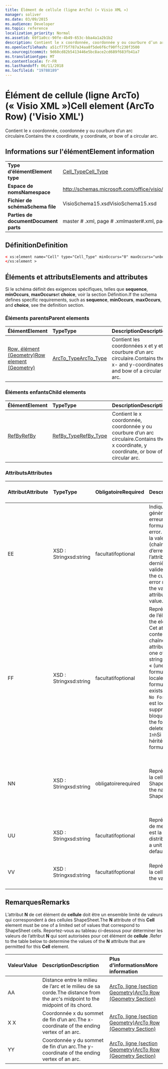 ```yaml
---
title: Élément de cellule (ligne ArcTo) (« Visio XML »)
manager: soliver
ms.date: 03/09/2015
ms.audience: Developer
ms.topic: reference
localization_priority: Normal
ms.assetid: 69f1a0cc-90fe-4b49-653c-bba4a1a2b1b2
description: Contient le x coordonnée, coordonnée y ou courbure d’un arc circulaire.
ms.openlocfilehash: a51cf775f787a34aa8f5de6f6cf90ffc230f3500
ms.sourcegitcommit: 9d60cd82b5413446e5bc8ace2cd689f683fb41a7
ms.translationtype: MT
ms.contentlocale: fr-FR
ms.lasthandoff: 06/11/2018
ms.locfileid: "19788189"
---
```

# <a name="cell-element-arcto-row-visio-xml"></a><span data-ttu-id="05525-103">Élément de cellule (ligne ArcTo) (« Visio XML »)</span><span class="sxs-lookup"><span data-stu-id="05525-103">Cell element (ArcTo Row) ('Visio XML')</span></span>

<span data-ttu-id="05525-104">Contient le x coordonnée, coordonnée y ou courbure d’un arc circulaire.</span><span class="sxs-lookup"><span data-stu-id="05525-104">Contains the x coordinate, y coordinate, or bow of a circular arc.</span></span>
  
## <a name="element-information"></a><span data-ttu-id="05525-105">Informations sur l'élément</span><span class="sxs-lookup"><span data-stu-id="05525-105">Element information</span></span>

|||
|:-----|:-----|
|<span data-ttu-id="05525-106">**Type d’élément**</span><span class="sxs-lookup"><span data-stu-id="05525-106">**Element type**</span></span> <br/> |[<span data-ttu-id="05525-107">Cell_Type</span><span class="sxs-lookup"><span data-stu-id="05525-107">Cell_Type</span></span>](cell_type-complextypevisio-xml.md) <br/> |
|<span data-ttu-id="05525-108">**Espace de noms**</span><span class="sxs-lookup"><span data-stu-id="05525-108">**Namespace**</span></span> <br/> |http://schemas.microsoft.com/office/visio/2012/main  <br/> |
|<span data-ttu-id="05525-109">**Fichier de schéma**</span><span class="sxs-lookup"><span data-stu-id="05525-109">**Schema file**</span></span> <br/> |<span data-ttu-id="05525-110">VisioSchema15.xsd</span><span class="sxs-lookup"><span data-stu-id="05525-110">VisioSchema15.xsd</span></span>  <br/> |
|<span data-ttu-id="05525-111">**Parties de document**</span><span class="sxs-lookup"><span data-stu-id="05525-111">**Document parts**</span></span> <br/> |<span data-ttu-id="05525-112">master # .xml, page # .xml</span><span class="sxs-lookup"><span data-stu-id="05525-112">master#.xml, page#.xml</span></span>  <br/> |
   
## <a name="definition"></a><span data-ttu-id="05525-113">Définition</span><span class="sxs-lookup"><span data-stu-id="05525-113">Definition</span></span>

```XML
< xs:element name="Cell" type="Cell_Type" minOccurs="0" maxOccurs="unbounded" >
</xs:element >
```

## <a name="elements-and-attributes"></a><span data-ttu-id="05525-114">Éléments et attributs</span><span class="sxs-lookup"><span data-stu-id="05525-114">Elements and attributes</span></span>

<span data-ttu-id="05525-115">Si le schéma définit des exigences spécifiques, telles que **sequence**, **minOccurs**, **maxOccurs**et **choice**, voir la section Définition.</span><span class="sxs-lookup"><span data-stu-id="05525-115">If the schema defines specific requirements, such as **sequence**, **minOccurs**, **maxOccurs**, and **choice**, see the definition section.</span></span> 
  
### <a name="parent-elements"></a><span data-ttu-id="05525-116">Éléments parents</span><span class="sxs-lookup"><span data-stu-id="05525-116">Parent elements</span></span>

|<span data-ttu-id="05525-117">**Élément**</span><span class="sxs-lookup"><span data-stu-id="05525-117">**Element**</span></span>|<span data-ttu-id="05525-118">**Type**</span><span class="sxs-lookup"><span data-stu-id="05525-118">**Type**</span></span>|<span data-ttu-id="05525-119">**Description**</span><span class="sxs-lookup"><span data-stu-id="05525-119">**Description**</span></span>|
|:-----|:-----|:-----|
|[<span data-ttu-id="05525-120">Row, élément (Geometry)</span><span class="sxs-lookup"><span data-stu-id="05525-120">Row element (Geometry)</span></span>](row-element-geometry-sectionvisio-xml.md) <br/> |[<span data-ttu-id="05525-121">ArcTo_Type</span><span class="sxs-lookup"><span data-stu-id="05525-121">ArcTo_Type</span></span>](arcto_type-complextypevisio-xml.md) <br/> |<span data-ttu-id="05525-122">Contient les coordonnées x et y et la courbure d’un arc circulaire.</span><span class="sxs-lookup"><span data-stu-id="05525-122">Contains the x- and y-coordinates and bow of a circular arc.</span></span>  <br/> |
   
### <a name="child-elements"></a><span data-ttu-id="05525-123">Éléments enfants</span><span class="sxs-lookup"><span data-stu-id="05525-123">Child elements</span></span>

|<span data-ttu-id="05525-124">**Élément**</span><span class="sxs-lookup"><span data-stu-id="05525-124">**Element**</span></span>|<span data-ttu-id="05525-125">**Type**</span><span class="sxs-lookup"><span data-stu-id="05525-125">**Type**</span></span>|<span data-ttu-id="05525-126">**Description**</span><span class="sxs-lookup"><span data-stu-id="05525-126">**Description**</span></span>|
|:-----|:-----|:-----|
|[<span data-ttu-id="05525-127">RefBy</span><span class="sxs-lookup"><span data-stu-id="05525-127">RefBy</span></span>](refby-element-cell_type-complextypevisio-xml.md) <br/> |[<span data-ttu-id="05525-128">RefBy_Type</span><span class="sxs-lookup"><span data-stu-id="05525-128">RefBy_Type</span></span>](refby_type-complextypevisio-xml.md) <br/> |<span data-ttu-id="05525-129">Contient le x coordonnée, coordonnée y ou courbure d’un arc circulaire.</span><span class="sxs-lookup"><span data-stu-id="05525-129">Contains the x coordinate, y coordinate, or bow of a circular arc.</span></span>  <br/> |
   
### <a name="attributes"></a><span data-ttu-id="05525-130">Attributs</span><span class="sxs-lookup"><span data-stu-id="05525-130">Attributes</span></span>

|<span data-ttu-id="05525-131">**Attribut**</span><span class="sxs-lookup"><span data-stu-id="05525-131">**Attribute**</span></span>|<span data-ttu-id="05525-132">**Type**</span><span class="sxs-lookup"><span data-stu-id="05525-132">**Type**</span></span>|<span data-ttu-id="05525-133">**Obligatoire**</span><span class="sxs-lookup"><span data-stu-id="05525-133">**Required**</span></span>|<span data-ttu-id="05525-134">**Description**</span><span class="sxs-lookup"><span data-stu-id="05525-134">**Description**</span></span>|<span data-ttu-id="05525-135">**Valeurs possibles**</span><span class="sxs-lookup"><span data-stu-id="05525-135">**Possible values**</span></span>|
|:-----|:-----|:-----|:-----|:-----|
|<span data-ttu-id="05525-136">E</span><span class="sxs-lookup"><span data-stu-id="05525-136">E</span></span>  <br/> |<span data-ttu-id="05525-137">XSD : String</span><span class="sxs-lookup"><span data-stu-id="05525-137">xsd:string</span></span>  <br/> |<span data-ttu-id="05525-138">facultatif</span><span class="sxs-lookup"><span data-stu-id="05525-138">optional</span></span>  <br/> |<span data-ttu-id="05525-139">Indique que la formule génère une erreur.</span><span class="sxs-lookup"><span data-stu-id="05525-139">Indicates that the formula evaluates to an error.</span></span> <span data-ttu-id="05525-140">La valeur de **E** est la valeur actuelle (chaîne message d’erreur) ; la valeur de l’attribut de **V** est la dernière valeur valide.</span><span class="sxs-lookup"><span data-stu-id="05525-140">The value of **E** is the current value (an error message string); the value of the **V** attribute is the last valid value.</span></span>  <br/> |<span data-ttu-id="05525-141">Chaîne de message d’erreur.</span><span class="sxs-lookup"><span data-stu-id="05525-141">An error message string.</span></span>  <br/> |
|<span data-ttu-id="05525-142">F</span><span class="sxs-lookup"><span data-stu-id="05525-142">F</span></span>  <br/> |<span data-ttu-id="05525-143">XSD : String</span><span class="sxs-lookup"><span data-stu-id="05525-143">xsd:string</span></span>  <br/> |<span data-ttu-id="05525-144">facultatif</span><span class="sxs-lookup"><span data-stu-id="05525-144">optional</span></span>  <br/> | <span data-ttu-id="05525-145">Représente la formule de l’élément.</span><span class="sxs-lookup"><span data-stu-id="05525-145">Represents the element's formula.</span></span> <span data-ttu-id="05525-146">Cet attribut peut contenir une des chaînes suivantes :</span><span class="sxs-lookup"><span data-stu-id="05525-146">This attribute can contain one of the following strings:</span></span>  <br/>  <span data-ttu-id="05525-147">« (une formule) » si la formule existe localement</span><span class="sxs-lookup"><span data-stu-id="05525-147">'(some formula)' if the formula exists locally</span></span>  <br/>  <span data-ttu-id="05525-148">`No Formula`Si la formule est localement supprimée ou bloquée</span><span class="sxs-lookup"><span data-stu-id="05525-148">`No Formula` if the formula is locally deleted or blocked</span></span>  <br/>  <span data-ttu-id="05525-149">`Inh`Si la formule est héritée.</span><span class="sxs-lookup"><span data-stu-id="05525-149">`Inh` if the formula is inherited.</span></span>  <br/> |<span data-ttu-id="05525-150">Une formule.</span><span class="sxs-lookup"><span data-stu-id="05525-150">A formula.</span></span>  <br/> |
|<span data-ttu-id="05525-151">N</span><span class="sxs-lookup"><span data-stu-id="05525-151">N</span></span>  <br/> |<span data-ttu-id="05525-152">XSD : String</span><span class="sxs-lookup"><span data-stu-id="05525-152">xsd:string</span></span>  <br/> |<span data-ttu-id="05525-153">obligatoire</span><span class="sxs-lookup"><span data-stu-id="05525-153">required</span></span>  <br/> |<span data-ttu-id="05525-154">Représente le nom de la cellule de feuille ShapeSheet.</span><span class="sxs-lookup"><span data-stu-id="05525-154">Represents the name of the ShapeSheet cell.</span></span>  <br/> |<span data-ttu-id="05525-155">Le nom de la cellule de feuille ShapeSheet.</span><span class="sxs-lookup"><span data-stu-id="05525-155">The name of the ShapeSheet cell.</span></span>  <br/> <span data-ttu-id="05525-156">Voir la section Remarques ci-dessous.</span><span class="sxs-lookup"><span data-stu-id="05525-156">See the Remarks section below.</span></span>  <br/> |
|<span data-ttu-id="05525-157">U</span><span class="sxs-lookup"><span data-stu-id="05525-157">U</span></span>  <br/> |<span data-ttu-id="05525-158">XSD : String</span><span class="sxs-lookup"><span data-stu-id="05525-158">xsd:string</span></span>  <br/> |<span data-ttu-id="05525-159">facultatif</span><span class="sxs-lookup"><span data-stu-id="05525-159">optional</span></span>  <br/> |<span data-ttu-id="05525-160">Représente une unité de mesure par défaut est la liste de distribution.</span><span class="sxs-lookup"><span data-stu-id="05525-160">Represents a unit of measure The default is DL.</span></span>  <br/> |<span data-ttu-id="05525-161">Unités de la cellule.</span><span class="sxs-lookup"><span data-stu-id="05525-161">The units of the cell.</span></span>  <br/> |
|<span data-ttu-id="05525-162">V</span><span class="sxs-lookup"><span data-stu-id="05525-162">V</span></span>  <br/> |<span data-ttu-id="05525-163">XSD : String</span><span class="sxs-lookup"><span data-stu-id="05525-163">xsd:string</span></span>  <br/> |<span data-ttu-id="05525-164">facultatif</span><span class="sxs-lookup"><span data-stu-id="05525-164">optional</span></span>  <br/> |<span data-ttu-id="05525-165">Représente la valeur de la cellule.</span><span class="sxs-lookup"><span data-stu-id="05525-165">Represents the value of the cell.</span></span>  <br/> |<span data-ttu-id="05525-166">La valeur de la cellule de feuille ShapeSheet.</span><span class="sxs-lookup"><span data-stu-id="05525-166">The value of the ShapeSheet cell.</span></span>  <br/> |
   
## <a name="remarks"></a><span data-ttu-id="05525-167">Remarques</span><span class="sxs-lookup"><span data-stu-id="05525-167">Remarks</span></span>

<span data-ttu-id="05525-168">L’attribut **N** de cet élément de **cellule** doit être un ensemble limité de valeurs qui correspondent à des cellules ShapeSheet.</span><span class="sxs-lookup"><span data-stu-id="05525-168">The **N** attribute of this **Cell** element must be one of a limited set of values that correspond to ShapeSheet cells.</span></span> <span data-ttu-id="05525-169">Reportez-vous au tableau ci-dessous pour déterminer les valeurs de l’attribut **N** qui sont autorisées pour cet élément de **cellule** .</span><span class="sxs-lookup"><span data-stu-id="05525-169">Refer to the table below to determine the values of the **N** attribute that are permitted for this **Cell** element.</span></span> 
  
|<span data-ttu-id="05525-170">**Valeur**</span><span class="sxs-lookup"><span data-stu-id="05525-170">**Value**</span></span>|<span data-ttu-id="05525-171">**Description**</span><span class="sxs-lookup"><span data-stu-id="05525-171">**Description**</span></span>|<span data-ttu-id="05525-172">**Plus d’informations**</span><span class="sxs-lookup"><span data-stu-id="05525-172">**More information**</span></span>|
|:-----|:-----|:-----|
|<span data-ttu-id="05525-173">A</span><span class="sxs-lookup"><span data-stu-id="05525-173">A</span></span>  <br/> |<span data-ttu-id="05525-174">Distance entre le milieu de l’arc et le milieu de sa corde.</span><span class="sxs-lookup"><span data-stu-id="05525-174">The distance from the arc's midpoint to the midpoint of its chord.</span></span>  <br/> |[<span data-ttu-id="05525-175">ArcTo, ligne (section Geometry)</span><span class="sxs-lookup"><span data-stu-id="05525-175">ArcTo Row (Geometry Section)</span></span>](arcto-row-geometry-section.md) <br/> |
|<span data-ttu-id="05525-176">X </span><span class="sxs-lookup"><span data-stu-id="05525-176">X</span></span>  <br/> |<span data-ttu-id="05525-177">Coordonnée x du sommet de fin d’un arc.</span><span class="sxs-lookup"><span data-stu-id="05525-177">The x-coordinate of the ending vertex of an arc.</span></span>  <br/> |[<span data-ttu-id="05525-178">ArcTo, ligne (section Geometry)</span><span class="sxs-lookup"><span data-stu-id="05525-178">ArcTo Row (Geometry Section)</span></span>](arcto-row-geometry-section.md) <br/> |
|<span data-ttu-id="05525-179">Y</span><span class="sxs-lookup"><span data-stu-id="05525-179">Y</span></span>  <br/> |<span data-ttu-id="05525-180">Coordonnée y du sommet de fin d’un arc.</span><span class="sxs-lookup"><span data-stu-id="05525-180">The y-coordinate of the ending vertex of an arc.</span></span>  <br/> |[<span data-ttu-id="05525-181">ArcTo, ligne (section Geometry)</span><span class="sxs-lookup"><span data-stu-id="05525-181">ArcTo Row (Geometry Section)</span></span>](arcto-row-geometry-section.md) <br/> |
   

